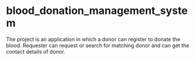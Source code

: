 # blood_donation_management_system
The project is an application in which a donor can register to donate the blood. Requester can request or search for matching donor and can get the contact details of donor.
